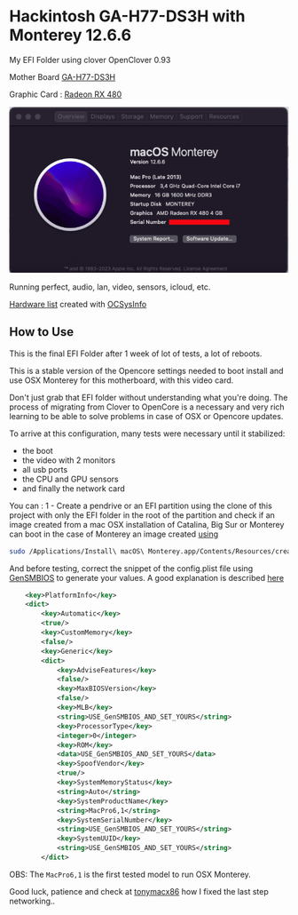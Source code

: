 # Hackintosh GA-H77-DS3H with Monterey 12.6.6

My EFI Folder using clover OpenClover 0.93

Mother Board [GA-H77-DS3H](https://www.gigabyte.com/br/Motherboard/GA-H77-DS3H-rev-10/)

Graphic Card : [Radeon RX 480](https://www.amd.com/pt/support/graphics/radeon-400-series/radeon-rx-400-series/radeon-rx-480)

![about](./about_monterey.png)

Running perfect, audio, lan, video, sensors, icloud, etc.

[Hardware list](./hardware_list.txt) created with [OCSysInfo](https://github.com/KernelWanderers/OCSysInfo)

## How to Use

This is the final EFI Folder after 1 week of lot of tests, a lot of reboots. 

This is a stable version of the Opencore settings needed to boot install and use OSX Monterey for this motherboard, with this video card.

Don't just grab that EFI folder without understanding what you're doing. The process of migrating from Clover to OpenCore is a necessary and very rich learning to be able to solve problems in case of OSX or Opencore updates.

To arrive at this configuration, many tests were necessary until it stabilized:
- the boot
- the video with 2 monitors
- all usb ports
- the CPU and GPU sensors
- and finally the network card

You can :
1 - Create a pendrive or an EFI partition using the clone of this project with only the EFI folder in the root of the partition and check if an image created from a mac OSX installation of Catalina, Big Sur or Monterey can boot in the case of Monterey an image created [using](https://support.apple.com/pt-br/HT201372)

```sh
sudo /Applications/Install\ macOS\ Monterey.app/Contents/Resources/createinstallmedia --volume /Volumes/MyVolume
```


And before testing, correct the snippet of the config.plist file using [GenSMBIOS](https://github.com/corpnewt/GenSMBIOS) to generate your values. A good explanation is described [here](https://dortania.github.io/OpenCore-Post-Install/universal/iservices.html#using-gensmbios) 


```xml
	<key>PlatformInfo</key>
	<dict>
		<key>Automatic</key>
		<true/>
		<key>CustomMemory</key>
		<false/>
		<key>Generic</key>
		<dict>
			<key>AdviseFeatures</key>
			<false/>
			<key>MaxBIOSVersion</key>
			<false/>
			<key>MLB</key>
			<string>USE_GenSMBIOS_AND_SET_YOURS</string>
			<key>ProcessorType</key>
			<integer>0</integer>
			<key>ROM</key>
			<data>USE_GenSMBIOS_AND_SET_YOURS</data>
			<key>SpoofVendor</key>
			<true/>
			<key>SystemMemoryStatus</key>
			<string>Auto</string>
			<key>SystemProductName</key>
			<string>MacPro6,1</string>
			<key>SystemSerialNumber</key>
			<string>USE_GenSMBIOS_AND_SET_YOURS</string>
			<key>SystemUUID</key>
			<string>USE_GenSMBIOS_AND_SET_YOURS</string>
		</dict>
```

OBS: The `MacPro6,1` is the first tested model to run OSX Monterey.


Good luck, patience and check at [tonymacx86](https://www.tonymacx86.com/threads/help-fix-ethernet-ar8151-mb-ga-h77-ds3h-on-monterey.326042/) how I fixed the last step networking..
